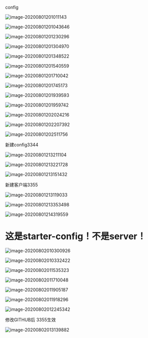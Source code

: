 config

![image-20200801201011143](config.assets/image-20200801201011143.png)

![image-20200801201043646](config.assets/image-20200801201043646.png)

![image-20200801201230296](config.assets/image-20200801201230296.png)

![image-20200801201304970](config.assets/image-20200801201304970.png)

![image-20200801201348522](config.assets/image-20200801201348522.png)

![image-20200801201540559](config.assets/image-20200801201540559.png)

![image-20200801201710042](config.assets/image-20200801201710042.png)

![image-20200801201745173](config.assets/image-20200801201745173.png)

![image-20200801201939593](config.assets/image-20200801201939593.png)

![image-20200801201959742](config.assets/image-20200801201959742.png)

![image-20200801202024216](config.assets/image-20200801202024216.png)

![image-20200801202207392](config.assets/image-20200801202207392.png)

![image-20200801202511756](config.assets/image-20200801202511756.png)

新建config3344

![image-20200801213211104](config.assets/image-20200801213211104.png)



![image-20200801213221728](config.assets/image-20200801213221728.png)

![image-20200801213151432](config.assets/image-20200801213151432.png)





新建客户端3355 

![image-20200801213119033](config.assets/image-20200801213119033.png)

![image-20200801213353498](config.assets/image-20200801213353498.png)

![image-20200801214319559](config.assets/image-20200801214319559.png)

# 这是starter-config！不是server！



![image-20200802010300926](config.assets/image-20200802010300926.png)



![image-20200802010332422](config.assets/image-20200802010332422.png)

![image-20200802011535323](config.assets/image-20200802011535323.png)

![image-20200802011710048](config.assets/image-20200802011710048.png)

![image-20200802011905187](config.assets/image-20200802011905187.png)

![image-20200802011918296](config.assets/image-20200802011918296.png)

![image-20200802012245342](config.assets/image-20200802012245342.png)

修改GITHUB后  3355生效

![image-20200802013139882](config.assets/image-20200802013139882.png)

